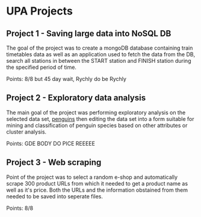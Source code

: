 # UPA Projects

## Project 1 - Saving large data into NoSQL DB

The goal of the project was to create a mongoDB database containing train timetables data as well as an application used to fetch the data from the DB, search all stations in between the START station and FINISH station during the specified period of time.

Points: 8/8 but 45 day wait, Rychly do be Rychly

## Project 2 - Exploratory data analysis

The main goal of the project was performing exploratory analysis on the selected data set, [penguins](https://www.kaggle.com/datasets/parulpandey/palmer-archipelago-antarctica-penguin-data?resource=download) then editing the data set into a form suitable for mining and classification of penguin species based on other attributes or cluster analysis.

Points: GDE BODY DO PICE REEEEE

## Project 3 - Web scraping

Point of the project was to select a random e-shop and automatically scrape 300 product URLs from which it needed to get a product name as well as it's price. Both the URLs and the information obstained from them needed to be saved into seperate files.

Points: 8/8
